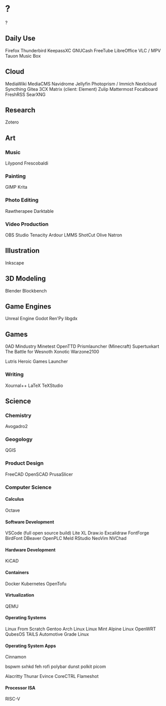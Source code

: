# ?
?

## Daily Use
Firefox
Thunderbird
KeepassXC
GNUCash
FreeTube
LibreOffice
VLC / MPV
Tauon Music Box

## Cloud
MediaWiki
MediaCMS
Navidrome
Jellyfin
Photoprism / Immich
Nextcloud
Syncthing
Gitea
3CX
Matrix (client: Element)
Zulip
Mattermost
Focalboard
FreshRSS
SearXNG

## Research
Zotero

## Art

### Music
Lilypond
Frescobaldi

### Painting
GIMP
Krita

### Photo Editing
Rawtherapee
Darktable

### Video Production
OBS Studio
Tenacity
Ardour
LMMS
ShotCut
Olive
Natron

## Illustration
Inkscape

## 3D Modeling
Blender
Blockbench

## Game Engines
Unreal Engine
Godot
Ren'Py
libgdx

## Games
0AD
Mindustry
Minetest
OpenTTD
Prismlauncher (Minecraft)
Supertuxkart
The Battle for Wesnoth
Xonotic
Warzone2100

Lutris
Heroic Games Launcher

### Writing
Xournal++
LaTeX
TeXStudio

## Science

### Chemistry
Avogadro2

### Geogology
QGIS

### Product Design
FreeCAD
OpenSCAD
PrusaSlicer

### Computer Science

#### Calculus
Octave

#### Software Development
VSCode (full open source build)
Lite XL
Draw.io
Excalidraw
FontForge
BirdFont
DBeaver
OpenPLC
Meld
RStudio
NeoVim
NVChad

#### Hardware Development
KiCAD

#### Containers
Docker
Kubernetes
OpenTofu

#### Virtualization
QEMU

#### Operating Systems
Linux From Scratch
Gentoo
Arch Linux
Linux Mint
Alpine Linux
OpenWRT
QubesOS
TAILS
Automotive Grade Linux

#### Operating System Apps
Cinnamon

bspwm
sxhkd
feh
rofi
polybar
dunst
polkit
picom

Alacritty
Thunar
Evince
CoreCTRL
Flameshot

#### Processor ISA
RISC-V
